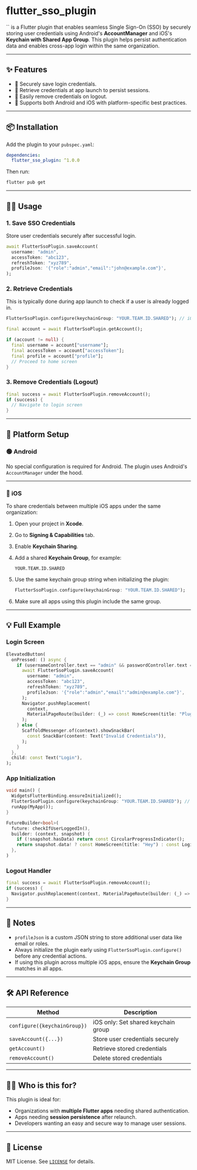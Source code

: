 # flutter\_sso\_plugin

`` is a Flutter plugin that enables seamless Single Sign-On (SSO) by securely storing user credentials using Android's **AccountManager** and iOS's **Keychain with Shared App Group**. This plugin helps persist authentication data and enables cross-app login within the same organization.

---

## ✨ Features

- 🔐 Securely save login credentials.
- 🚀 Retrieve credentials at app launch to persist sessions.
- 🧹 Easily remove credentials on logout.
- 📱 Supports both Android and iOS with platform-specific best practices.

---

## 📦 Installation

Add the plugin to your `pubspec.yaml`:

```yaml
dependencies:
  flutter_sso_plugin: ^1.0.0
```

Then run:

```bash
flutter pub get
```

---

## 🧑‍💻 Usage

### 1. Save SSO Credentials

Store user credentials securely after successful login.

```dart
await FlutterSsoPlugin.saveAccount(
  username: "admin",
  accessToken: "abc123",
  refreshToken: "xyz789",
  profileJson: '{"role":"admin","email":"john@example.com"}',
);
```

### 2. Retrieve Credentials

This is typically done during app launch to check if a user is already logged in.

```dart
FlutterSsoPlugin.configure(keychainGroup: "YOUR.TEAM.ID.SHARED"); // iOS only

final account = await FlutterSsoPlugin.getAccount();

if (account != null) {
  final username = account["username"];
  final accessToken = account["accessToken"];
  final profile = account["profile"];
  // Proceed to home screen
}
```

### 3. Remove Credentials (Logout)

```dart
final success = await FlutterSsoPlugin.removeAccount();
if (success) {
  // Navigate to login screen
}
```

---

## 📱 Platform Setup

### 🟢 Android

No special configuration is required for Android. The plugin uses Android's `AccountManager` under the hood.

---

### 🍏 iOS

To share credentials between multiple iOS apps under the same organization:

1. Open your project in **Xcode**.

2. Go to **Signing & Capabilities** tab.

3. Enable **Keychain Sharing**.

4. Add a shared **Keychain Group**, for example:

   ```
   YOUR.TEAM.ID.SHARED
   ```

5. Use the same keychain group string when initializing the plugin:

   ```dart
   FlutterSsoPlugin.configure(keychainGroup: "YOUR.TEAM.ID.SHARED");
   ```

6. Make sure all apps using this plugin include the same group.

---

## 💡 Full Example

### Login Screen

```dart
ElevatedButton(
  onPressed: () async {
    if (usernameController.text == "admin" && passwordController.text == "password") {
      await FlutterSsoPlugin.saveAccount(
        username: "admin",
        accessToken: "abc123",
        refreshToken: "xyz789",
        profileJson: '{"role":"admin","email":"admin@example.com"}',
      );
      Navigator.pushReplacement(
        context,
        MaterialPageRoute(builder: (_) => const HomeScreen(title: "Plugin Testing")),
      );
    } else {
      ScaffoldMessenger.of(context).showSnackBar(
        const SnackBar(content: Text("Invalid Credentials")),
      );
    }
  },
  child: const Text("Login"),
);
```

### App Initialization

```dart
void main() {
  WidgetsFlutterBinding.ensureInitialized();
  FlutterSsoPlugin.configure(keychainGroup: "YOUR.TEAM.ID.SHARED"); // iOS only
  runApp(MyApp());
}
```

```dart
FutureBuilder<bool>(
  future: checkIfUserLoggedIn(),
  builder: (context, snapshot) {
    if (!snapshot.hasData) return const CircularProgressIndicator();
    return snapshot.data! ? const HomeScreen(title: "Hey") : const LoginScreen();
  },
)
```

### Logout Handler

```dart
final success = await FlutterSsoPlugin.removeAccount();
if (success) {
  Navigator.pushReplacement(context, MaterialPageRoute(builder: (_) => const LoginScreen()));
}
```

---

## 📌 Notes

- `profileJson` is a custom JSON string to store additional user data like email or roles.
- Always initialize the plugin early using `FlutterSsoPlugin.configure()` before any credential actions.
- If using this plugin across multiple iOS apps, ensure the **Keychain Group** matches in all apps.

---

## 🛠️ API Reference

| Method                       | Description                         |
| ---------------------------- | ----------------------------------- |
| `configure({keychainGroup})` | iOS only: Set shared keychain group |
| `saveAccount({...})`         | Store user credentials securely     |
| `getAccount()`               | Retrieve stored credentials         |
| `removeAccount()`            | Delete stored credentials           |

---

## 🧑‍🏫 Who is this for?

This plugin is ideal for:

- Organizations with **multiple Flutter apps** needing shared authentication.
- Apps needing **session persistence** after relaunch.
- Developers wanting an easy and secure way to manage user sessions.

---

## 📃 License

MIT License. See [`LICENSE`](LICENSE) for details.

